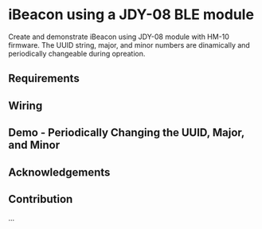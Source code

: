 # iBeacon using a JDY-08 BLE module
Create and demonstrate iBeacon using JDY-08 module with HM-10 firmware.
The UUID string, major, and minor numbers are dinamically and periodically changeable during opreation.

## Requirements

## Wiring

## Demo - Periodically Changing the UUID, Major, and Minor

## Acknowledgements

## Contribution

...
